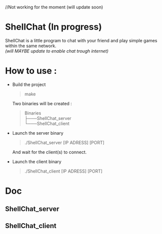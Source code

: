 //Not working for the moment (will update soon)
# ShellChat (In progress)
ShellChat is a little program to chat with your friend and play simple games within the same network.</br>
*(will MAYBE update to enable chat trough internet)*

# How to use :
- Build the project
  > make

  Two binaries will be created :
  > Binaries</br>
  > ├───ShellChat_server</br>
  > └───ShellChat_client</br>

- Launch the server binary
  > ./ShellChat_server [IP ADRESS] [PORT]
  
  And wait for the client(s) to connect.
 
- Launch the client binary
  > ./ShellChat_client [IP ADRESS] [PORT]
 
# Doc
## ShellChat_server
## ShellChat_client
